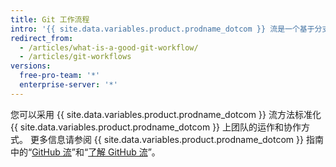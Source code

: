 ```yaml
---
title: Git 工作流程
intro: '{{ site.data.variables.product.prodname_dotcom }} 流是一个基于分支的轻量级工作流程，支持定期部署的团队和项目。'
redirect_from:
  - /articles/what-is-a-good-git-workflow/
  - /articles/git-workflows
versions:
  free-pro-team: '*'
  enterprise-server: '*'
---
```


您可以采用 {{ site.data.variables.product.prodname_dotcom }} 流方法标准化 {{ site.data.variables.product.prodname_dotcom }} 上团队的运作和协作方式。 更多信息请参阅 {{ site.data.variables.product.prodname_dotcom }} 指南中的“[GitHub 流](/github/collaborating-with-issues-and-pull-requests/github-flow)”和“[了解 GitHub 流](http://guides.github.com/overviews/flow/)”。

